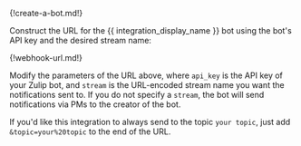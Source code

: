 {!create-a-bot.md!}

Construct the URL for the {{ integration_display_name }}
bot using the bot's API key and the desired stream name:

{!webhook-url.md!}

Modify the parameters of the URL above, where `api_key` is the API key
of your Zulip bot, and `stream` is the URL-encoded stream name you want the
notifications sent to. If you do not specify a `stream`, the bot will
send notifications via PMs to the creator of the bot.

If you'd like this integration to always send to the topic
`your topic`, just add `&topic=your%20topic` to the end of the URL.

